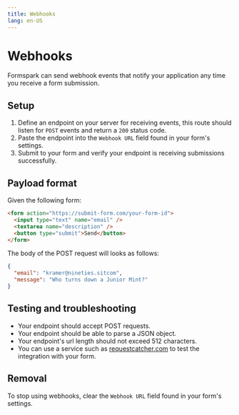 ```yaml
---
title: Webhooks
lang: en-US
---
```


# Webhooks

Formspark can send webhook events that notify your application any time you receive a form submission.

## Setup

1. Define an endpoint on your server for receiving events, this route should listen for `POST` events and return a `200` status code.
2. Paste the endpoint into the `Webhook URL` field found in your form's settings.
3. Submit to your form and verify your endpoint is receiving submissions successfully.

## Payload format

Given the following form:

```html
<form action="https://submit-form.com/your-form-id">
  <input type="text" name="email" />
  <textarea name="description" />
  <button type="submit">Send</button>
</form>
```

The body of the POST request will looks as follows:

```json
{
  "email": "kramer@nineties.sitcom",
  "message": "Who turns down a Junior Mint?"
}
```

## Testing and troubleshooting

- Your endpoint should accept POST requests.
- Your endpoint should be able to parse a JSON object.
- Your endpoint's url length should not exceed 512 characters.
- You can use a service such as [requestcatcher.com](https://requestcatcher.com) to test the integration with your form.

## Removal

To stop using webhooks, clear the `Webhook URL` field found in your form's settings.
